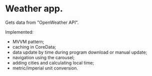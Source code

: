 # Weather app.

Gets data from "OpenWeather API".

Implemented:
- MVVM pattern;
- caching in CoreData;
- data update by time during program download or manual update;
- navigation using the carousel;
- adding cities and calculating local time;
- metric/imperial unit conversion.
